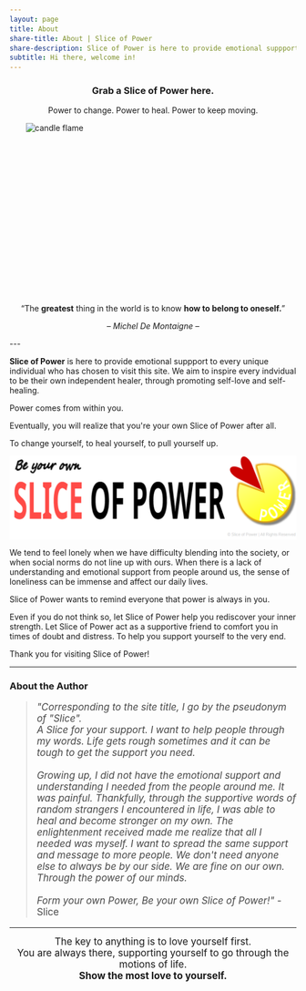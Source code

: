 ```yaml
---
layout: page
title: About
share-title: About | Slice of Power
share-description: Slice of Power is here to provide emotional suppport to every unique individual who has chosen to visit this site. We aim to inspire every indvidual to be their own independent healer, through promoting self-love and self-healing.
subtitle: Hi there, welcome in!
---
```


<h3 style="text-align:center;"><b>Grab a Slice of Power here.</b></h3>
<p style="text-align:center;">Power to change. Power to heal. Power to keep moving.</p>

<img src="https://images.pexels.com/photos/278823/pexels-photo-278823.jpeg?auto=compress&cs=tinysrgb&w=1260&h=750&dpr=2" alt="candle flame" style="width:447px; height:303px; display: block; margin: 0 auto;">

<p style="text-align:center;">“The <b>greatest</b> thing in the world is to know <b>how to belong to oneself.</b>”</p>
<p style="text-align:center;font-size:14px;"><i>– Michel De Montaigne –</i></p>
---

**Slice of Power** is here to provide emotional suppport to every unique individual who has chosen to visit this site. We aim to inspire every indvidual to be their own independent healer, through promoting self-love and self-healing.

Power comes from within you.

Eventually, you will realize that you're your own Slice of Power after all.

To change yourself, to heal yourself, to pull yourself up.

<img src="/assets/img/sliceofpower-banner4.png" alt="Slice of Power Logo" style="display: block; margin: 0 auto;">

We tend to feel lonely when we have difficulty blending into the society, or when social norms do not line up with ours. When there is a lack of understanding and emotional support from people around us, the sense of loneliness can be immense and affect our daily lives.

Slice of Power wants to remind everyone that power is always in you.

Even if you do not think so, let Slice of Power help you rediscover your inner strength. Let Slice of Power act as a supportive friend to comfort you in times of doubt and distress. To help you support yourself to the very end.

Thank you for visiting Slice of Power!

---

### About the Author

<blockquote style="color:#484848; font-size:17px;"><i>"Corresponding to the site title, I go by the pseudonym of "Slice".</i><br/>
<i>A Slice for your support. I want to help people through my words. Life gets rough sometimes and it can be tough to get the support you need.</i>
<br/><br/>
<i>Growing up, I did not have the emotional support and understanding I needed from the people around me. It was painful. Thankfully, through the supportive words of random strangers I encountered in life, I was able to heal and become stronger on my own. The enlightenment received made me realize that all I needed was myself. I want to spread the same support and message to more people. We don't need anyone else to always be by our side. We are fine on our own. Through the power of our minds.</i>
<br/><br/>
<i>Form your own Power, Be your own Slice of Power!"</i>  - Slice
</blockquote>

---
<div style="text-align:center;font-size:17px;">The key to anything is to love yourself first.
<br/>
You are always there, supporting yourself to go through the motions of life. 
<br/>
<b>Show the most love to yourself.</b></div>
